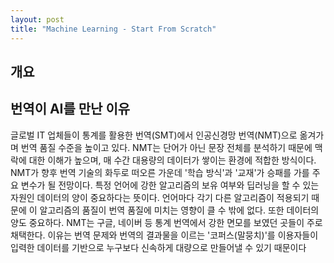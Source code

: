 ```yaml
---
layout: post
title: "Machine Learning - Start From Scratch"
---
```

## 개요



## 번역이 AI를 만난 이유
글로벌 IT 업체들이 통계를 활용한 번역(SMT)에서 인공신경망 번역(NMT)으로 옮겨가며 번역 품질 
수준을 높이고 있다. NMT는 단어가 아닌 문장 전체를 분석하기 때문에 맥락에 대한 이해가 높으며,
매 수간 대용량의 데이터가 쌓이는 환경에 적합한 방식이다.
NMT가 향후 번역 기술의 화두로 떠오른 가운데 '학습 방식'과 '교재'가 승패를 가를 주요 변수가 될
전망이다. 특정 언어에 강한 알고리즘의 보유 여부와 딥러닝을 할 수 있는 자원인 데이터의 양이 중요하다는 뜻이다.
언어마다 각기 다른 알고리즘이 적용되기 때문에 이 알고리즘의 품질이 번역 품질에 미치는 영향이 클 수 밖에 없다.
또한 데이터의 양도 중요하다. NMT는 구글, 네이버 등 통계 번역에서 강한 면모를 보였던 곳들이 주로 채택한다.
이유는 번역 문제와 번역의 결과물을 이르는 '코퍼스(말뭉치)'를 이용자들이 입력한 데이터를 기반으로 누구보다
신속하게 대량으로 만들어낼 수 있기 때문이다